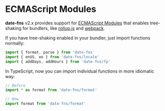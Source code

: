 # ECMAScript Modules

**date-fns** v2.x provides support for
[ECMAScript Modules](http://www.ecma-international.org/ecma-262/6.0/#sec-modules)
that enables tree-shaking for bundlers, like [rollup.js](http://rollupjs.org)
and [webpack](https://webpack.js.org).

If you have tree-shaking enabled in your bundler, just import functions normally:

```javascript
import { format, parse } from 'date-fns'
import { enUS, eo } from 'date-fns/locale'
import { addDays, addHours } from 'date-fns/fp'
```

In TypeScript, now you can import individual functions in more idiomatic way:

```typescript
// Before
import * as format from 'date-fns/format'

// Now
import format from 'date-fns/format'
```

